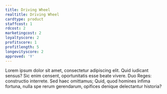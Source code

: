 ```yaml
---
title: Driving Wheel
realtitle: Driving Wheel
cardtype: product
staffcost: 1
rdcost: 2
marketingcost: 2
loyaltyscore: 2
profitscore: 1
profitlength: 5
longevityscore: 2
approved: 'Y'
---
```


Lorem ipsum dolor sit amet, consectetur adipiscing elit. Quid iudicant sensus? Sic enim censent, oportunitatis esse beate vivere. Duo Reges: constructio interrete. Sed haec omittamus; Quid, quod homines infima fortuna, nulla spe rerum gerendarum, opifices denique delectantur historia?
